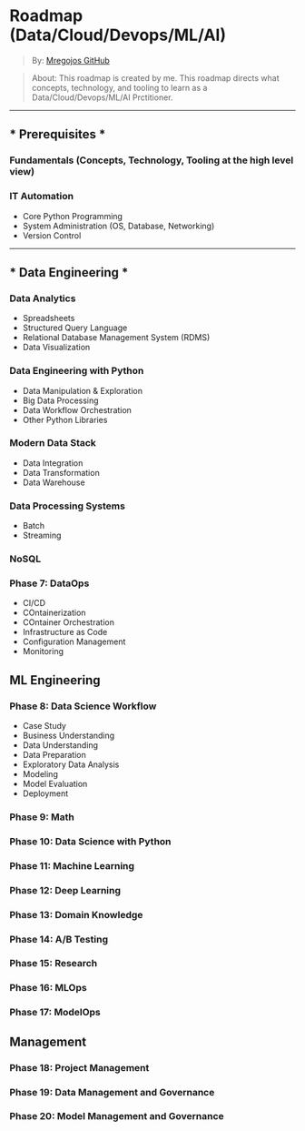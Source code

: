 # Roadmap (Data/Cloud/Devops/ML/AI)
> By: [Mregojos GitHub](https://github.com/Mregojos)

> About: This roadmap is created by me. This roadmap directs what concepts, technology, and tooling to learn as a Data/Cloud/Devops/ML/AI Prctitioner.

___
## * Prerequisites *
### Fundamentals (Concepts, Technology, Tooling at the high level view)

### IT Automation
- Core Python Programming
- System Administration (OS, Database, Networking)
- Version Control
___
## * Data Engineering *

### Data Analytics
- Spreadsheets
- Structured Query Language
- Relational Database Management System (RDMS)
- Data Visualization

### Data Engineering with Python
- Data Manipulation & Exploration
- Big Data Processing
- Data Workflow Orchestration
- Other Python Libraries

### Modern Data Stack
- Data Integration
- Data Transformation
- Data Warehouse

### Data Processing Systems
- Batch
- Streaming

### NoSQL

### Phase 7: DataOps
- CI/CD
- COntainerization
- COntainer Orchestration
- Infrastructure as Code
- Configuration Management
- Monitoring

## ML Engineering

### Phase 8: Data Science Workflow
- Case Study
- Business Understanding
- Data Understanding
- Data Preparation
- Exploratory Data Analysis
- Modeling
- Model Evaluation
- Deployment

### Phase 9: Math

### Phase 10: Data Science with Python

### Phase 11: Machine Learning

### Phase 12: Deep Learning

### Phase 13: Domain Knowledge

### Phase 14: A/B Testing

### Phase 15: Research

### Phase 16: MLOps

### Phase 17: ModelOps

## Management

### Phase 18: Project Management

### Phase 19: Data Management and Governance

### Phase 20: Model Management and Governance

